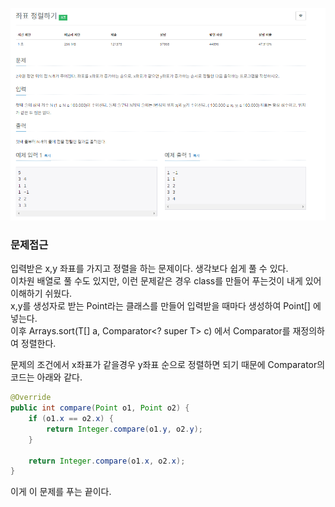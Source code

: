 ![img.png](img.png)


### 문제접근
입력받은 x,y 좌표를 가지고 정렬을 하는 문제이다. 생각보다 쉽게 풀 수 있다.  
이차원 배열로 풀 수도 있지만, 이런 문제같은 경우 class를 만들어 푸는것이 내게 있어   
이해하기 쉬웠다.    
x,y를 생성자로 받는 Point라는 클래스를 만들어 입력받을 때마다 생성하여 Point[] 에 넣는다.   
이후 Arrays.sort(T[] a, Comparator<? super T> c) 에서 Comparator를 재정의하여 정렬한다.   

문제의 조건에서 x좌표가 같을경우 y좌표 순으로 정렬하면 되기 때문에 Comparator의 코드는 아래와 같다.  

```java
@Override
public int compare(Point o1, Point o2) {
    if (o1.x == o2.x) {
        return Integer.compare(o1.y, o2.y);
    }

    return Integer.compare(o1.x, o2.x);
}
```
이게 이 문제를 푸는 끝이다.  
